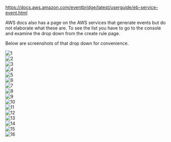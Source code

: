 https://docs.aws.amazon.com/eventbridge/latest/userguide/eb-service-event.html

AWS docs also has a page on the AWS services that generate events but do not elaborate what these are. To see the list you have to go to the console and examine the drop down from the create rule page.

Below are screenshots of that drop down for convenience.

![1](screenshots/1.png)  
![2](screenshots/2.png)  
![3](screenshots/3.png)  
![4](screenshots/4.png)  
![5](screenshots/5.png)  
![6](screenshots/6.png)  
![7](screenshots/7.png)  
![8](screenshots/8.png)  
![9](screenshots/9.png)  
![10](screenshots/10.png)  
![11](screenshots/11.png)  
![12](screenshots/12.png)  
![13](screenshots/13.png)  
![14](screenshots/14.png)  
![15](screenshots/15.png)  
![16](screenshots/16.png)  